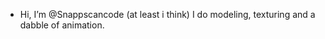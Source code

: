 - Hi, I’m @Snappscancode (at least i think)
I do modeling, texturing and a dabble of animation.


<!---
IgnorbSnapps/IgnorbSnapps is a ✨ special ✨ repository because its `README.md` (this file) appears on your GitHub profile.
You can click the Preview link to take a look at your changes.
--->
